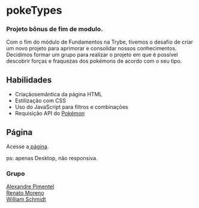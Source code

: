 # pokeTypes
<h3>Projeto bônus de fim de modulo.</h5>
<p>Com o fim do módulo de Fundamentos na Trybe, tivemos o desafio de criar um novo projeto para aprimorar e consolidar nossos conhecimentos.<br>
Decidimos formar um grupo para realizar o projeto em que é possível descobrir forças e fraquezas dos pokémons de acordo com o seu tipo.
</p>

## Habilidades
- Criaçãosemântica da página HTML
- Estilização com CSS
- Uso do JavaScript para filtros e combinações
- Requisição API do <a href="https://pokeapi.co/" > Pokémon </a>

## Página
<p>Acesse a<a href="https://ree1moreno.github.io/pokeTypes/" > página</a>.
<p>ps: apenas Desktop, não responsiva.</p>

### Grupo
<a href="https://github.com/Alexandrexpjr" >Alexandre Pimentel </a>
<br>
<a href="https://github.com/ree1moreno" >Renato Moreno </a>
<br>
<a href="https://github.com/williamschmidt-git" >William Schmidt </a>
